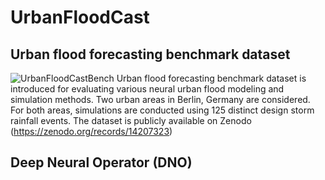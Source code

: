 # UrbanFloodCast

## Urban flood forecasting benchmark dataset
![UrbanFloodCastBench](https://github.com/HydroPML/UrbanFloodCast/blob/main/Figures/Figures02.png)
Urban flood forecasting benchmark dataset is introduced for evaluating various neural urban flood modeling and simulation methods. Two urban areas in Berlin, Germany are considered. For both areas, simulations are conducted using 125 distinct design storm rainfall events. The dataset is publicly available on Zenodo (https://zenodo.org/records/14207323)
## Deep Neural Operator (DNO)

